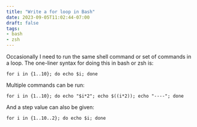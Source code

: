 ```yaml
---
title: "Write a for loop in Bash"
date: 2023-09-05T11:02:44-07:00
draft: false
tags:
- bash
- zsh
---
```

Occasionally I need to run the same shell command or set of commands in a loop. The one-liner syntax for doing this in bash or zsh is:

```shell
for i in {1..10}; do echo $i; done
```

Multiple commands can be run:

```shell
for i in {1..10}; do echo "$i*2"; echo $((i*2)); echo "----"; done
```

And a step value can also be given:

```shell
for i in {1..10..2}; do echo $i; done
```
